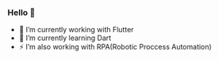 ### Hello 👋


- 🔭 I’m currently working with Flutter
- 🌱 I’m currently learning Dart
- ⚡ I’m also working with RPA(Robotic Proccess Automation) 





